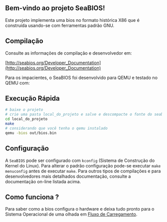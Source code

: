 
## Bem-vindo ao projeto SeaBIOS! 
Este projeto implementa uma bios no formato histórica X86 que é construída usando-se com ferramentas padrão GNU.

## Compilação
Consulte as informações de compilação e desenvolvedor em:

  [http://seabios.org/Developer_Documentation](http://seabios.org/Developer_Documentation)

Para os impacientes, o SeaBIOS foi desenvolvido para QEMU e testado no QEMU com:

## Execução Rápida
```bash
# baixe o projeto 
# crie uma pasta local_do_projeto e salve e descompacte o fonte do seabios la dentro
cd local_do_projeto
make
# considerando que você tenha o qemu instalado
qemu -bios out/bios.bin
```
## Configuração
A `SeaBIOS` pode ser configurado com `kconfig` (Sistema de Construção do Kernel do Linux). 
Para alterar o padrão configuração pode-se executar `make menuconfig` antes de executar `make`.
Para outros tipos de compilações e para desenvolvedores mais detalhados documentação, consulte a documentação on-line listada acima.

## Como funciona ?
Para saber como a bios configura o hardware e deixa tudo pronto para o Sistema Operacional de uma olhada em [Fluxo de Carregamento](FluxoCarregamento.md).


